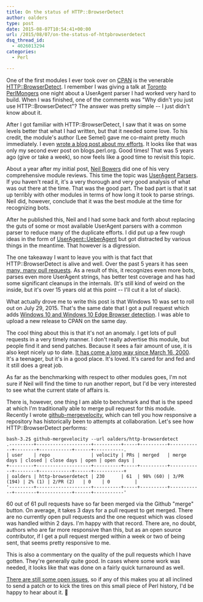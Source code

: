 ```yaml
---
title: On the status of HTTP::BrowserDetect
author: oalders
type: post
date: 2015-08-07T10:54:41+00:00
url: /2015/08/07/on-the-status-of-httpbrowserdetect
dsq_thread_id:
  - 4026013294
categories:
  - Perl

---
```

One of the first modules I ever took over on [CPAN][1] is the venerable [HTTP::BrowserDetect][2]. I remember I was giving a talk at [Toronto PerlMongers][3] one night about a UserAgent parser I had worked very hard to build. When I was finished, one of the comments was "Why didn't you just use HTTP::BrowserDetect"? The answer was pretty simple -- I just didn't know about it.

After I got familiar with HTTP::BrowserDetect, I saw that it was on some levels better that what I had written, but that it needed some love. To his credit, the module's author (Lee Semel) gave me co-maint pretty much immediately. I even [wrote a blog post about my efforts][4]. It looks like that was only my second ever post on blogs.perl.org. Good times! That was 5 years ago (give or take a week), so now feels like a good time to revisit this topic.

About a year after my initial post, [Neil Bowers][5] did one of his very comprehensive module reviews. This time the topic was [UserAgent Parsers][6]. If you haven't read it, it's a very thorough and very good analysis of what was out there at the time. That was the good part. The bad part is that it sat up terribly with other modules in terms of how long it took to parse strings. Neil did, however, conclude that it was the best module at the time for recognizing bots.

After he published this, Neil and I had some back and forth about replacing the guts of some or most available UserAgent parsers with a common parser to reduce many of the duplicate efforts. I did put up a few rough ideas in the form of [UserAgent::UeberAgent][7] but got distracted by various things in the meantime. That however is a digression.

The one takeaway I want to leave you with is that fact that HTTP::BrowserDetect is alive and well. Over the past 5 years it has seen [many, many pull requests][8]. As a result of this, it recognizes even more bots, parses even more UserAgent strings, has better test coverage and has had some significant cleanups in the internals. (It's still kind of weird on the inside, but it's over 15 years old at this point -- I'll cut it a lot of slack).

What actually drove me to write this post is that Windows 10 was set to roll out on July 29, 2015. That's the same date that I got a pull request which adds [Windows 10 and Windows 10 Edge Browser detection][9]. I was able to upload a new release to CPAN on the same day.

The cool thing about this is that it's not an anomaly. I get lots of pull requests in a very timely manner. I don't really advertise this module, but people find it and send patches. Because it sees a fair amount of use, it is also kept nicely up to date. [It has come a long way since March 16, 2000][10]. It's a teenager, but it's in a good place. It's loved. It's cared for and fed and it still does a great job.

As far as the benchmarking with respect to other modules goes, I'm not sure if Neil will find the time to run another report, but I'd be very interested to see what the current state of affairs is.

There is, however, one thing I am able to benchmark and that is the speed at which I'm traditionally able to merge pull request for this module. Recently I wrote [github-mergevelocity][11], which can tell you how responsive a repository has historically been to attempts at collaboration. Let's see how HTTP::BrowserDetect performs:

```
bash-3.2$ github-mergevelocity --url oalders/http-browserdetect
.---------+--------------------+----------+-----+----------+------------+--------+------------+------+-----------.
| user    | repo               | velocity | PRs | merged   | merge days | closed | close days | open | open days |
+---------+--------------------+----------+-----+----------+------------+--------+------------+------+-----------+
| oalders | http-browserdetect | 230      | 61  | 98% (60) | 3/PR (194) | 2% (1) | 2/PR (2)   | 0    | 0         |
'---------+--------------------+----------+-----+----------+------------+--------+------------+------+-----------'
```

60 out of 61 pull requests have so far been merged via the Github "merge" button. On average, it takes 3 days for a pull request to get merged. There are no currently open pull requests and the one request which was closed was handled within 2 days. I'm happy with that record. There are, no doubt, authors who are far more responsive than this, but as an open source contributor, if I get a pull request merged within a week or two of being sent, that seems pretty responsive to me.

This is also a commentary on the quality of the pull requests which I have gotten. They're generally quite good. In cases where some work was needed, it looks like that was done on a fairly quick turnaround as well.

[There are still some open issues][12], so if any of this makes you at all inclined to send a patch or to kick the tires on this small piece of Perl history, I'd be happy to hear about it. 🙂

 [1]: http://www.cpan.org/
 [2]: https://metacpan.org/pod/HTTP::BrowserDetect
 [3]: http://to.pm.org/
 [4]: http://blogs.perl.org/users/olaf_alders/2010/08/httpbrowserdetect-for-all-of-your-useragent-parsing-needs.html
 [5]: https://metacpan.org/author/NEILB
 [6]: http://blogs.perl.org/users/neilb/2011/10/cpan-modules-for-parsing-user-agent-strings.html
 [7]: https://github.com/oalders/useragent-ueberagent
 [8]: https://github.com/oalders/http-browserdetect/pulls?q=is%3Apr+is%3Aclosed
 [9]: https://github.com/oalders/http-browserdetect/pull/110/commits
 [10]: https://metacpan.org/pod/release/LHS/HTTP-BrowserDetect-0.93/BrowserDetect.pm
 [11]: https://metacpan.org/pod/github-mergevelocity
 [12]: https://github.com/oalders/http-browserdetect/issues
